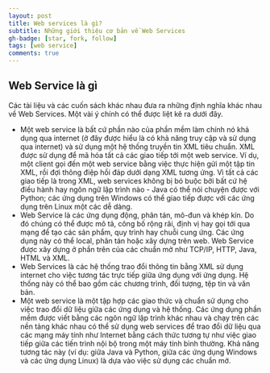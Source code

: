 ```yaml
---
layout: post
title: Web services là gì?
subtitle: Những giới thiệu cơ bản về Web Services 
gh-badge: [star, fork, follow]
tags: [web service]  
comments: true
---
```


## Web Service là gì

Các tài liệu và các cuốn sách khác nhau đưa ra những định nghĩa khác nhau về Web Services. Một vài ý chính có thể được liệt kê ra dưới đây.
* Một web service là bất cứ phần nào của phần mềm làm chính nó khả dụng qua internet (ở đây được hiểu là có khả năng truy cập và sử dụng qua internet) và sử dụng một hệ thống truyền tin XML tiêu chuẩn. XML được sử dụng để mã hóa tất cả các giao tiếp tới một web service. Ví dụ, một client gọi đến một web service bằng việc thực hiện gửi một tập tin XML, rồi đợi thông điệp hồi đáp dưới dạng XML tương ứng. Vì tất cả các giao tiếp là trong XML, web services không bị bó buộc bởi bất cứ hệ điều hành hay ngôn ngữ lập trình nào - Java có thể nói chuyện được với Python; các ứng dụng trên Windows có thể giao tiếp được với các ứng dụng trên Linux một các dễ dàng.
* Web Service là các ứng dụng động, phân tán, mô-đun và khép kín. Do đó chúng có thể được mô tả, công bố rộng rãi, định vị hay gọi tới qua mạng để tạo các sản phẩm, quy trình hay chuỗi cung ứng. Các ứng dụng này có thể local, phân tán hoặc xây dựng trên web. Web Service được xây dựng ở phần trên của các chuẩn mở như TCP/IP, HTTP, Java, HTML và XML.
* Web Services là các hệ thống trao đổi thông tin bằng XML sử dụng internet cho việc tương tác trực tiếp giữa ứng dụng với ứng dụng. Hệ thống này có thể bao gồm các chương trình, đối tượng, tệp tin và văn bản.
* Một web service là một tập hợp các giao thức và chuẩn sử dụng cho việc trao đổi dữ liệu giữa các ứng dụng và hệ thống. Các ứng dụng phần mềm được viết bằng các ngôn ngữ lập trình khác nhau và chạy trên các nền tảng khác nhau có thể sử dụng web services để trao đổi dữ liệu qua các mạng máy tính như Internet bằng cách thức tương tự như việc giao tiếp giữa các tiến trình nội bộ trong một máy tính bình thường. Khả năng tương tác này (ví dụ: giữa Java và Python, giữa các ứng dụng Windows và các ứng dụng Linux) là dựa vào việc sử dụng các chuẩn mở.
